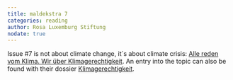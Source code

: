 ```yaml
---
title: maldekstra 7
categories: reading
author: Rosa Luxemburg Stiftung
nodate: true
---
```

Issue #7 is not about climate change, it´s about climate crisis: [Alle reden vom Klima. Wir über Klimagerechtigkeit](https://www.rosalux.de/publikation/id/41869/alle-reden-vom-klima-wir-reden-ueber-klimagerechtigkeit). An entry into the topic can also be found with their dossier [Klimagerechtigkeit](https://www.rosalux.de/dossiers/klimagerechtigkeit).